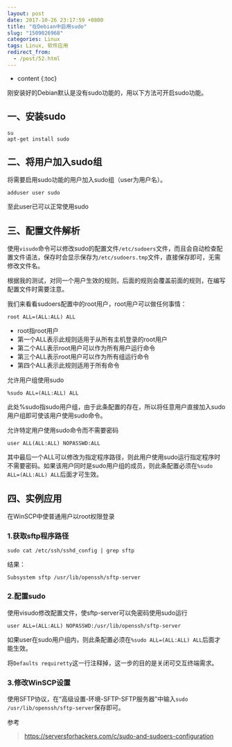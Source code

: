 ```yaml
---
layout: post
date: 2017-10-26 23:17:59 +0800
title: "在Debian中启用sudo"
slug: "1509026968"
categories: Linux
tags: Linux, 软件应用
redirect_from:
  - /post/52.html
---
```

* content
{:toc}

刚安装好的Debian默认是没有sudo功能的，用以下方法可开启sudo功能。
<!--more-->

## 一、安装sudo
```Shell
su
apt-get install sudo
```

## 二、将用户加入sudo组
将需要启用sudo功能的用户加入sudo组（user为用户名）。

```Shell
adduser user sudo
```

至此user已可以正常使用sudo

## 三、配置文件解析
使用`visudo`命令可以修改sudo的配置文件`/etc/sudoers`文件，而且会自动检查配置文件语法，保存时会显示保存为`/etc/sudoers.tmp`文件，直接保存即可，无需修改文件名。

根据我的测试，对同一个用户生效的规则，后面的规则会覆盖前面的规则，在编写配置文件时需要注意。

我们来看看sudoers配置中的root用户，root用户可以做任何事情：

```Shell
root ALL=(ALL:ALL) ALL
```

* root指root用户
* 第一个ALL表示此规则适用于从所有主机登录的root用户
* 第二个ALL表示root用户可以作为所有用户运行命令
* 第三个ALL表示root用户可以作为所有组运行命令
* 第四个ALL表示此规则适用于所有命令

允许用户组使用sudo

```Shell
%sudo ALL=(ALL:ALL) ALL
```

此处%sudo指sudo用户组，由于此条配置的存在，所以将任意用户直接加入sudo用户组即可使该用户使用sudo命令。

允许特定用户使用sudo命令而不需要密码

```Shell
user ALL(ALL:ALL) NOPASSWD:ALL
```

其中最后一个ALL可以修改为指定程序路径，则此用户使用sudo运行指定程序时不需要密码。如果该用户同时是sudo用户组的成员，则此条配置必须在`%sudo ALL=(ALL:ALL) ALL`后面才可生效。

## 四、实例应用
在WinSCP中使普通用户以root权限登录

### 1.获取sftp程序路径

```Shell
sudo cat /etc/ssh/sshd_config | grep sftp
```

结果：

```Shell
Subsystem sftp /usr/lib/openssh/sftp-server
```

### 2.配置sudo

使用visudo修改配置文件，使sftp-server可以免密码使用sudo运行

```Shell
user ALL=(ALL:ALL) NOPASSWD:/usr/lib/openssh/sftp-server
```

如果user在sudo用户组内，则此条配置必须在`%sudo ALL=(ALL:ALL) ALL`后面才能生效。

将`Defaults requiretty`这一行注释掉，这一步的目的是关闭可交互终端需求。

### 3.修改WinSCP设置

使用SFTP协议，在“高级设置-环境-SFTP-SFTP服务器”中输入`sudo /usr/lib/openssh/sftp-server`保存即可。

参考
>https://serversforhackers.com/c/sudo-and-sudoers-configuration
